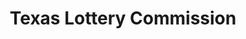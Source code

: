 ---
title: "Texas Lottery Commission"
url: /san-antonio/texas-lottery-commission/
shop: Lotterie
---